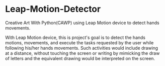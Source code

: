 # Leap-Motion-Detector
Creative Art With Python(CAWP) using Leap Motion device to detect hands movements.

With Leap Motion device, this is project's goal is to detect the hands motions, movements, and execute the tasks requested by the user while following his/her hands movements. Such activities would include drawing at a distance, without touching the screen or writing by mimicking the draw of letters and the equivalent drawing would be interpreted on the screen.

